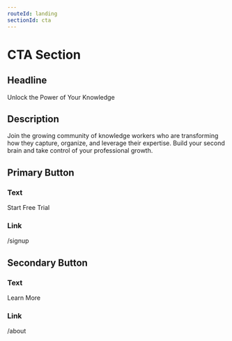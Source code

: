 ```yaml
---
routeId: landing
sectionId: cta
---
```

# CTA Section

## Headline
Unlock the Power of Your Knowledge

## Description
Join the growing community of knowledge workers who are transforming how they capture, organize, and leverage their expertise. Build your second brain and take control of your professional growth.

## Primary Button
### Text
Start Free Trial

### Link
/signup

## Secondary Button
### Text
Learn More

### Link
/about
